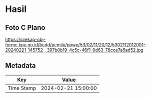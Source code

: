 # Hasil

## Foto C Plano

https://sirekap-obj-formc.kpu.go.id/bcdd/pemilu/ppwp/53/02/11/20/12/5302112012001-20240221-145752--397b0b19-4c5c-46f1-9d63-78cce7a5ad52.jpg


## Metadata

| Key        | Value               |
| ---------- | ------------------- |
| Time Stamp | 2024-02-21 15:00:00 |



